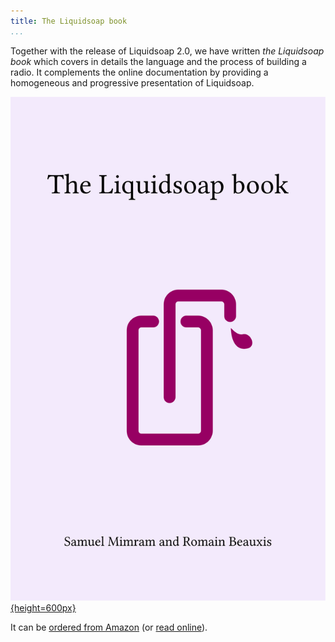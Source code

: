 ```yaml
---
title: The Liquidsoap book
...
```


Together with the release of Liquidsoap 2.0, we have written _the Liquidsoap
book_ which covers in details the language and the process of building a
radio. It complements the online documentation by providing a homogeneous and
progressive presentation of Liquidsoap.

[![The Liquidsoap book](book.svg){height=600px}](https://www.amazon.com/dp/B095PVTYR3)

It can be [ordered from Amazon](https://www.amazon.com/dp/B095PVTYR3) (or [read
online](book.pdf)).

